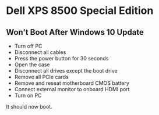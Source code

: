 # Dell XPS 8500 Special Edition

## Won't Boot After Windows 10 Update

* Turn off PC
* Disconnect all cables
* Press the power button for 30 seconds
* Open the case
* Disconnect all drives except the boot drive
* Remove all PCIe cards
* Remove and reseat motherboard CMOS battery
* Connect external monitor to onboard HDMI port
* Turn on PC

It should now boot.

